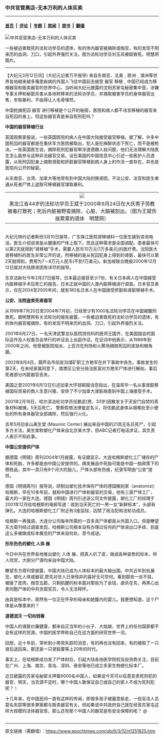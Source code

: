 ### 中共官营黑店–无本万利的人体买卖

---

#### [首页](../../../..?n1251925) &nbsp;|&nbsp; [评论](../../../../../epoch-comment?n1251925) &nbsp;|&nbsp; [专题](../../../../../epoch-special?n1251925) &nbsp;|&nbsp; [禁闻](../../../../../epoch-news?n1251925) &nbsp;|&nbsp; [禁书](../../../../../books?n1251925) &nbsp;|&nbsp; [翻墙](https://github.com/gfw-breaker/nogfw/blob/master/README.md?n1251925)


<div><img alt="中共官营黑店–无本万利的人体买卖" class="attachment-djy_600_400 size-djy_600_400 wp-post-image" src="https://i.epochtimes.com/assets/uploads/2006/03/60309184053789-600x400.jpg"/>
<div class="caption">
 <p>
  一些被迫害致死的法轮功学员的遗体，有的体内器官被摘除或掏空，有的发现不明来历的血洞、刀口，引起外界强烈关注。图为法轮功学员刘玉风被殴致死。明慧网图片。
 </p>
</div></div><hr/><div class="post_content" id="artbody" itemprop="articleBody">
 <!-- article content begin -->
 <p>
  【大纪元3月12日讯】(大纪元记者万平报导)   来自东南亚、北美﹑欧洲﹑澳洲等世界各地越来越多罹患疾病的外国人飞往中国前去接受
  <ok href="https://www.epochtimes.com/gb/tag/%E5%99%A8%E5%AE%98.html">
   器官
  </ok>
  移植﹐中国已经成为移植器官和贩卖器官的世界中心。当听闻大纪元披露的沈阳苏家屯秘密集中营，涉嫌专事关押和秘密杀害从各地转移来的法轮功学员，并摘取被害学员的身体器官出售，牟取暴利，不由得让人毛骨悚然。
 </p>
 <p>
  中国抢摘死囚
  <ok href="https://www.epochtimes.com/gb/tag/%E5%99%A8%E5%AE%98.html">
   器官
  </ok>
  进行移植是个公开的秘密，医院和病人都不讳言移植的器官来自死囚的身上。但这些器官真是来自死刑犯吗？
 </p>
 <p>
  <b>
   中国的器官移植行业
  </b>
 </p>
 <p>
  英国观察家报说，一些英国医院的病人在中国大陆接受器官移植。据了解，许多中国死囚的器官都是在重庆军方医院被取出，犯人是在麻醉状态下死亡，而不是被枪决。一些英国医生说，摘除死刑犯器官牵涉道德跟人权问题，他们无法理解大陆医生怎么能参与这种非法器官交易。设在美国的中国信息中心引述一些医护人员透露，从死刑囚犯身上摘取肾脏和肝脏器官移植到病人身上的作法一直存在，并也是医院内公开的秘密。
 </p>
 <p>
  从东南亚、台湾、加拿大等地常有到中国大陆的换肾团。不法公安、法官和医生串通从死者尸体上盗取可移植器官谋取暴利。
  <br/>
  <center>
  </center>
 </p>
 <table border="0" cellpadding="3" cellspacing="3">
  <tr align="center">
   <td align="center">
    <ok href="/i6/60309195046789.jpg" target="_blank">
     <img src="/i6/60309195046789--ss.jpg"/>
    </ok>
   </td>
  </tr>
  <tr>
   <td align="center">
    <span class="bn12">
     黑龙江省44岁的法轮功学员王斌于2000年9月24日在大庆男子劳教被毒打致死；死后内脏被野蛮摘除，心脏、大脑被剖出。（图为王斌伤痕累累的遗体　明慧网）
    </span>
   </td>
  </tr>
 </table>
 <p>
  <br/>
  大纪元特约记者靳欣3月10日报导，广东珠江医院肾移植科一位医生接到咨询电话，医生介绍说肾是从健康的尸体上取下。而且这种需求是全国调配。患者最快可以第2天就得到“肾移植”手术，需要人民币10万元(1万多美元)的医疗费。沈阳医大肾移植科的医生非常公开的说，所移植的是从死囚犯身上得到的肾脏，最快可以第2天就得到，费用为7－8万元人民币(不到1万美元)。新加坡联合晚报2000年12月12日就对大陆换肾团有详尽的报导。
 </p>
 <p>
  东京法新社今年2月27日报导，日本最近接获至少7份，有关日本病人在中国接受内脏移植手术后死亡的报告，日本正就中国的人类内脏移植进行调查。日本官员表示，仅在2004至2005年间，就有180名日本人在中国接受肝脏和肾脏移植手术。
 </p>
 <p>
  <b>
   公安、法院盗卖死者器官
  </b>
 </p>
 <p>
  从1999年7月20日至2004年7月初，已经至少有1000名法轮功学员在中国被酷刑致死。据明慧网有关法轮功的报告披露，一些被迫害致死的法轮功学员的遗体，有的体内器官被摘除，有的发现不明来历的血洞、刀口，引起外界强烈关注。
 </p>
 <p>
  2001年6月27日，一名天津武警总队医院烧伤科的医师王国齐，在美国国会的国际运作及人权委员会举行的听证会上出庭作证。在证词中他表示，从1988年到2000年之间，他曾被医院指派，上百次在刑场和火葬场摘取死囚的皮肤和眼角膜。
 </p>
 <p>
  2002年8月4日，葫芦岛市邱皮沟煤矿职工方艳军在井下事故中丧生。事故发生的第2天，在未经家属同意下，南票区公安分局法医室对方艳军尸体进行解剖，事后死者部分内脏器官丢失。
 </p>
 <p>
  美国之音2001年6月12日引述加拿大环球邮报消息指出，在温哥华一名从事肾脏移植国际贸易的商人生意兴隆，安排了不少加拿大肾脏病患到中国上海接受手术。
 </p>
 <p>
  2001年2月16日，哈尔滨法轮功学员任鹏武(男，33岁)因散发关于天安门自焚的真象材料被捕，5天后死亡。 警察假借法律鉴定名义，将任鹏武身体从咽喉处至小便处的所有身体器官全部摘除，然后强行火化。
 </p>
 <p>
  去年5月旧金山美生堂 (Masonic Center) 展出来自中国的21具无名氏死尸，引起多方关注。美生堂称塑化尸体来自北京某大学，但ABC记者打电话求证，其负责人表示不知此事。
 </p>
 <p>
  <b>
   中国公安提供尸体
  </b>
 </p>
 <p>
  据德国《明镜》周刊2004年1月披露，有证据显示，大连哈根斯塑化工厂储存的尸体和死胎，许多都是由中国公安提供的。揭发展品中死胎可能是中国一胎政策下的牺牲品，其中一具只有9个月大的胎儿，尸体头部有伤痕，纪录写明由“公安”提供。
 </p>
 <p>
  德国《明镜周刊》报导说，研制出塑化技术保存尸体的德国解剖家（anatomist）哈根斯，早在10多年前，就和中国进行尸体和器官的交易，他有三家尸体工厂，最大的一家在大连。德国《明镜》周刊引述该公司文件披露，塑化工厂的经理于2001年12月给哈根斯的电邮写道：收到当天死亡的一男一女“新鲜标本”，头部有弹孔。大连的哈根斯塑化工厂附近有3座监狱，囚禁了政治犯和法轮功成员。
 </p>
 <p>
  哈根斯一再强调，大连分公司每年所需的一百多具尸体都是从外国入口，但是瞭望东方周刊经过调查发现，哈根斯公司根本没有办理过任何的尸体进出口手续，到底这么多被做成标本展览的尸体来自何处，至今成谜。
 </p>
 <p>
  <b>
   形形色色的塑化
   <ok href="https://www.epochtimes.com/gb/tag/%E4%BA%BA%E4%BD%93.html">
    人体
   </ok>
   展
  </b>
 </p>
 <p>
  今日中共在世界各地推出塑化
  <ok href="https://www.epochtimes.com/gb/tag/%E4%BA%BA%E4%BD%93.html">
   人体
  </ok>
  展，把真人扒了皮，做成各种姿势的标本，供人欣赏，大部分尸源均来自中国大陆。
 </p>
 <p>
  瞭望东方周刊曾披露，中国大陆已成为人体标本的最大输出国。中共近年到处展览，塑化人体或器官,原先对世人日渐怪异的喜好无可奈何。看到那些一丝不挂，被拨了皮肉，掏空五脏，只剩肌腱的标本面对那些为了金钱，虐杀在先，再黑心出卖同胞尸体的中共贪腐官员，令人无法释怀。
 </p>
 <p>
  由其是标本中，居然有一位正在怀孕的母亲和她腹内的婴儿。我更想知道，这个尸体是从哪里来的？
 </p>
 <p>
  <b>
   道德泯灭 一切向钱看
  </b>
 </p>
 <p>
  中国人的肾脏价廉健康，都来自正当年的小伙子、大姑娘，世界上的任何国家都不会有这样的货源。中国的医学界称自己在这方面的研究世界一流。
 </p>
 <p>
  回想，近十年前，常听到小男孩失踪的消息，有的再也没有回来，有的被取了一只肾后送回来。那还是一只肾脏要等上20年的时代。
 </p>
 <p>
  事实上，在哈根斯成功发了尸体财后，引起大陆各地医学院校及投资商关注，目前在广州、上海、南京、青岛、深圳、泰安等地已成立多家生物塑化标本厂。
 </p>
 <p>
  近日披露的苏家屯秘密关押着6000名中国人，如果说今天可以任意变卖死刑犯的器官，明天，当货源不足时，哪个中国人敢保证自己或自己的家人不成为死刑犯呢？！
 </p>
 <p>
  十几年来，在中国民间一直有这样的传闻，即很多孩子被蓄意偷走，一些盲流人员莫名失踪等很多罪案都与贩卖器官有关。但如果说中共政府自己就在经营苏家屯这样大规模的活体器官库，那么还有那个中国人的器官是有安全保障的呢？   @
  <font color="#ffffff">
   (http://www.dajiyuan.com)
  </font>
 </p>
 <!-- article content end -->
 <div id="below_article_ad">
 </div>
</div>


---

原文链接（需翻墙）：https://www.epochtimes.com/gb/6/3/12/n1251925.htm